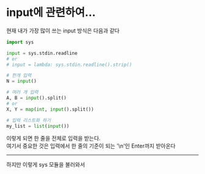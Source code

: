 # input에 관련하여...

현재 내가 가장 많이 쓰는 input 방식은 다음과 같다
```python
import sys

input = sys.stdin.readline
# or
# input = lambda: sys.stdin.readline().strip()

# 한개 입력
N = input()

# 여러 개 입력
A, B = input().split()
# or
X, Y = map(int, input().split())

# 입력 리스트화 하기
my_list = list(input())
```

이렇게 되면 한 줄을 전체로 입력을 받는다.  
여기서 중요한 것은 입력에서 한 줄의 기준이 되는 '\n'인 Enter까지 받아온다


---
하지만 이렇게 sys 모듈을 불러와서 